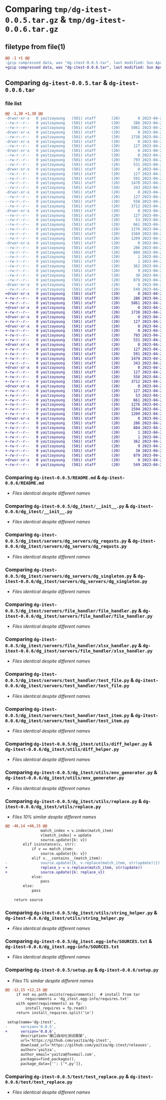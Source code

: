 # Comparing `tmp/dg-itest-0.0.5.tar.gz` & `tmp/dg-itest-0.0.6.tar.gz`

## filetype from file(1)

```diff
@@ -1 +1 @@
-gzip compressed data, was "dg-itest-0.0.5.tar", last modified: Sun Apr 23 02:30:07 2023, max compression
+gzip compressed data, was "dg-itest-0.0.6.tar", last modified: Sun Apr 23 03:05:02 2023, max compression
```

## Comparing `dg-itest-0.0.5.tar` & `dg-itest-0.0.6.tar`

### file list

```diff
@@ -1,38 +1,38 @@
-drwxr-xr-x   0 yaitzayoung   (501) staff       (20)        0 2023-04-23 02:30:07.293654 dg-itest-0.0.5/
--rw-r--r--   0 yaitzayoung   (501) staff       (20)      286 2023-04-23 02:30:07.293563 dg-itest-0.0.5/PKG-INFO
--rw-r--r--   0 yaitzayoung   (501) staff       (20)     5861 2023-04-21 02:26:19.000000 dg-itest-0.0.5/README.md
-drwxr-xr-x   0 yaitzayoung   (501) staff       (20)        0 2023-04-23 02:30:07.289245 dg-itest-0.0.5/dg_itest/
--rw-r--r--   0 yaitzayoung   (501) staff       (20)     1738 2023-04-21 07:56:28.000000 dg-itest-0.0.5/dg_itest/__init__.py
-drwxr-xr-x   0 yaitzayoung   (501) staff       (20)        0 2023-04-23 02:30:07.290254 dg-itest-0.0.5/dg_itest/servers/
--rw-r--r--   0 yaitzayoung   (501) staff       (20)      127 2023-04-21 01:59:08.000000 dg-itest-0.0.5/dg_itest/servers/__init__.py
-drwxr-xr-x   0 yaitzayoung   (501) staff       (20)        0 2023-04-23 02:30:07.290829 dg-itest-0.0.5/dg_itest/servers/dg_servers/
--rw-r--r--   0 yaitzayoung   (501) staff       (20)        0 2023-04-21 01:59:08.000000 dg-itest-0.0.5/dg_itest/servers/dg_servers/__init__.py
--rw-r--r--   0 yaitzayoung   (501) staff       (20)      793 2023-04-21 01:59:08.000000 dg-itest-0.0.5/dg_itest/servers/dg_servers/dg_requsts.py
--rw-r--r--   0 yaitzayoung   (501) staff       (20)      531 2023-04-21 01:59:08.000000 dg-itest-0.0.5/dg_itest/servers/dg_servers/dg_singleton.py
-drwxr-xr-x   0 yaitzayoung   (501) staff       (20)        0 2023-04-23 02:30:07.291365 dg-itest-0.0.5/dg_itest/servers/file_handler/
--rw-r--r--   0 yaitzayoung   (501) staff       (20)      127 2023-04-21 01:59:08.000000 dg-itest-0.0.5/dg_itest/servers/file_handler/__init__.py
--rw-r--r--   0 yaitzayoung   (501) staff       (20)      591 2023-04-21 01:59:08.000000 dg-itest-0.0.5/dg_itest/servers/file_handler/file_handler.py
--rw-r--r--   0 yaitzayoung   (501) staff       (20)     1470 2023-04-21 01:59:08.000000 dg-itest-0.0.5/dg_itest/servers/file_handler/xlsx_handler.py
--rw-r--r--   0 yaitzayoung   (501) staff       (20)      343 2023-04-21 01:59:08.000000 dg-itest-0.0.5/dg_itest/servers/file_handler/yaml_handler.py
-drwxr-xr-x   0 yaitzayoung   (501) staff       (20)        0 2023-04-23 02:30:07.291743 dg-itest-0.0.5/dg_itest/servers/test_handler/
--rw-r--r--   0 yaitzayoung   (501) staff       (20)      127 2023-04-21 01:59:08.000000 dg-itest-0.0.5/dg_itest/servers/test_handler/__init__.py
--rw-r--r--   0 yaitzayoung   (501) staff       (20)      558 2023-04-21 01:59:08.000000 dg-itest-0.0.5/dg_itest/servers/test_handler/test_file.py
--rw-r--r--   0 yaitzayoung   (501) staff       (20)     3712 2023-04-23 01:37:13.000000 dg-itest-0.0.5/dg_itest/servers/test_handler/test_item.py
-drwxr-xr-x   0 yaitzayoung   (501) staff       (20)        0 2023-04-23 02:30:07.293120 dg-itest-0.0.5/dg_itest/utils/
--rw-r--r--   0 yaitzayoung   (501) staff       (20)      127 2023-04-21 01:59:08.000000 dg-itest-0.0.5/dg_itest/utils/__init__.py
--rw-r--r--   0 yaitzayoung   (501) staff       (20)       53 2023-04-21 11:38:22.000000 dg-itest-0.0.5/dg_itest/utils/cache.py
--rw-r--r--   0 yaitzayoung   (501) staff       (20)      661 2023-04-21 01:59:08.000000 dg-itest-0.0.5/dg_itest/utils/diff_helper.py
--rw-r--r--   0 yaitzayoung   (501) staff       (20)     1276 2023-04-21 01:59:08.000000 dg-itest-0.0.5/dg_itest/utils/env_generater.py
--rw-r--r--   0 yaitzayoung   (501) staff       (20)     1568 2023-04-23 02:09:23.000000 dg-itest-0.0.5/dg_itest/utils/replace.py
--rw-r--r--   0 yaitzayoung   (501) staff       (20)     1209 2023-04-21 01:59:08.000000 dg-itest-0.0.5/dg_itest/utils/string_helper.py
-drwxr-xr-x   0 yaitzayoung   (501) staff       (20)        0 2023-04-23 02:30:07.290162 dg-itest-0.0.5/dg_itest.egg-info/
--rw-r--r--   0 yaitzayoung   (501) staff       (20)      286 2023-04-23 02:30:07.000000 dg-itest-0.0.5/dg_itest.egg-info/PKG-INFO
--rw-r--r--   0 yaitzayoung   (501) staff       (20)      884 2023-04-23 02:30:07.000000 dg-itest-0.0.5/dg_itest.egg-info/SOURCES.txt
--rw-r--r--   0 yaitzayoung   (501) staff       (20)        1 2023-04-23 02:30:07.000000 dg-itest-0.0.5/dg_itest.egg-info/dependency_links.txt
--rw-r--r--   0 yaitzayoung   (501) staff       (20)        1 2023-04-23 02:30:07.000000 dg-itest-0.0.5/dg_itest.egg-info/not-zip-safe
--rw-r--r--   0 yaitzayoung   (501) staff       (20)      362 2023-04-23 02:30:07.000000 dg-itest-0.0.5/dg_itest.egg-info/requires.txt
--rw-r--r--   0 yaitzayoung   (501) staff       (20)        9 2023-04-23 02:30:07.000000 dg-itest-0.0.5/dg_itest.egg-info/top_level.txt
--rw-r--r--   0 yaitzayoung   (501) staff       (20)       38 2023-04-23 02:30:07.293685 dg-itest-0.0.5/setup.cfg
--rw-r--r--   0 yaitzayoung   (501) staff       (20)      879 2023-04-23 02:29:24.000000 dg-itest-0.0.5/setup.py
-drwxr-xr-x   0 yaitzayoung   (501) staff       (20)        0 2023-04-23 02:30:07.293273 dg-itest-0.0.5/test/
--rw-r--r--   0 yaitzayoung   (501) staff       (20)      549 2023-04-23 02:09:23.000000 dg-itest-0.0.5/test/test_replace.py
+drwxr-xr-x   0 yaitzayoung   (501) staff       (20)        0 2023-04-23 03:05:02.715687 dg-itest-0.0.6/
+-rw-r--r--   0 yaitzayoung   (501) staff       (20)      286 2023-04-23 03:05:02.715571 dg-itest-0.0.6/PKG-INFO
+-rw-r--r--   0 yaitzayoung   (501) staff       (20)     5861 2023-04-21 02:26:19.000000 dg-itest-0.0.6/README.md
+drwxr-xr-x   0 yaitzayoung   (501) staff       (20)        0 2023-04-23 03:05:02.710847 dg-itest-0.0.6/dg_itest/
+-rw-r--r--   0 yaitzayoung   (501) staff       (20)     1738 2023-04-21 07:56:28.000000 dg-itest-0.0.6/dg_itest/__init__.py
+drwxr-xr-x   0 yaitzayoung   (501) staff       (20)        0 2023-04-23 03:05:02.711798 dg-itest-0.0.6/dg_itest/servers/
+-rw-r--r--   0 yaitzayoung   (501) staff       (20)      127 2023-04-21 01:59:08.000000 dg-itest-0.0.6/dg_itest/servers/__init__.py
+drwxr-xr-x   0 yaitzayoung   (501) staff       (20)        0 2023-04-23 03:05:02.712493 dg-itest-0.0.6/dg_itest/servers/dg_servers/
+-rw-r--r--   0 yaitzayoung   (501) staff       (20)        0 2023-04-21 01:59:08.000000 dg-itest-0.0.6/dg_itest/servers/dg_servers/__init__.py
+-rw-r--r--   0 yaitzayoung   (501) staff       (20)      793 2023-04-21 01:59:08.000000 dg-itest-0.0.6/dg_itest/servers/dg_servers/dg_requsts.py
+-rw-r--r--   0 yaitzayoung   (501) staff       (20)      531 2023-04-21 01:59:08.000000 dg-itest-0.0.6/dg_itest/servers/dg_servers/dg_singleton.py
+drwxr-xr-x   0 yaitzayoung   (501) staff       (20)        0 2023-04-23 03:05:02.713103 dg-itest-0.0.6/dg_itest/servers/file_handler/
+-rw-r--r--   0 yaitzayoung   (501) staff       (20)      127 2023-04-21 01:59:08.000000 dg-itest-0.0.6/dg_itest/servers/file_handler/__init__.py
+-rw-r--r--   0 yaitzayoung   (501) staff       (20)      591 2023-04-21 01:59:08.000000 dg-itest-0.0.6/dg_itest/servers/file_handler/file_handler.py
+-rw-r--r--   0 yaitzayoung   (501) staff       (20)     1470 2023-04-21 01:59:08.000000 dg-itest-0.0.6/dg_itest/servers/file_handler/xlsx_handler.py
+-rw-r--r--   0 yaitzayoung   (501) staff       (20)      343 2023-04-21 01:59:08.000000 dg-itest-0.0.6/dg_itest/servers/file_handler/yaml_handler.py
+drwxr-xr-x   0 yaitzayoung   (501) staff       (20)        0 2023-04-23 03:05:02.713549 dg-itest-0.0.6/dg_itest/servers/test_handler/
+-rw-r--r--   0 yaitzayoung   (501) staff       (20)      127 2023-04-21 01:59:08.000000 dg-itest-0.0.6/dg_itest/servers/test_handler/__init__.py
+-rw-r--r--   0 yaitzayoung   (501) staff       (20)      558 2023-04-21 01:59:08.000000 dg-itest-0.0.6/dg_itest/servers/test_handler/test_file.py
+-rw-r--r--   0 yaitzayoung   (501) staff       (20)     3712 2023-04-23 01:37:13.000000 dg-itest-0.0.6/dg_itest/servers/test_handler/test_item.py
+drwxr-xr-x   0 yaitzayoung   (501) staff       (20)        0 2023-04-23 03:05:02.715000 dg-itest-0.0.6/dg_itest/utils/
+-rw-r--r--   0 yaitzayoung   (501) staff       (20)      127 2023-04-21 01:59:08.000000 dg-itest-0.0.6/dg_itest/utils/__init__.py
+-rw-r--r--   0 yaitzayoung   (501) staff       (20)       53 2023-04-21 11:38:22.000000 dg-itest-0.0.6/dg_itest/utils/cache.py
+-rw-r--r--   0 yaitzayoung   (501) staff       (20)      661 2023-04-21 01:59:08.000000 dg-itest-0.0.6/dg_itest/utils/diff_helper.py
+-rw-r--r--   0 yaitzayoung   (501) staff       (20)     1276 2023-04-21 01:59:08.000000 dg-itest-0.0.6/dg_itest/utils/env_generater.py
+-rw-r--r--   0 yaitzayoung   (501) staff       (20)     1594 2023-04-23 02:56:10.000000 dg-itest-0.0.6/dg_itest/utils/replace.py
+-rw-r--r--   0 yaitzayoung   (501) staff       (20)     1209 2023-04-21 01:59:08.000000 dg-itest-0.0.6/dg_itest/utils/string_helper.py
+drwxr-xr-x   0 yaitzayoung   (501) staff       (20)        0 2023-04-23 03:05:02.711702 dg-itest-0.0.6/dg_itest.egg-info/
+-rw-r--r--   0 yaitzayoung   (501) staff       (20)      286 2023-04-23 03:05:02.000000 dg-itest-0.0.6/dg_itest.egg-info/PKG-INFO
+-rw-r--r--   0 yaitzayoung   (501) staff       (20)      884 2023-04-23 03:05:02.000000 dg-itest-0.0.6/dg_itest.egg-info/SOURCES.txt
+-rw-r--r--   0 yaitzayoung   (501) staff       (20)        1 2023-04-23 03:05:02.000000 dg-itest-0.0.6/dg_itest.egg-info/dependency_links.txt
+-rw-r--r--   0 yaitzayoung   (501) staff       (20)        1 2023-04-23 03:05:02.000000 dg-itest-0.0.6/dg_itest.egg-info/not-zip-safe
+-rw-r--r--   0 yaitzayoung   (501) staff       (20)      362 2023-04-23 03:05:02.000000 dg-itest-0.0.6/dg_itest.egg-info/requires.txt
+-rw-r--r--   0 yaitzayoung   (501) staff       (20)        9 2023-04-23 03:05:02.000000 dg-itest-0.0.6/dg_itest.egg-info/top_level.txt
+-rw-r--r--   0 yaitzayoung   (501) staff       (20)       38 2023-04-23 03:05:02.715741 dg-itest-0.0.6/setup.cfg
+-rw-r--r--   0 yaitzayoung   (501) staff       (20)      879 2023-04-23 03:04:59.000000 dg-itest-0.0.6/setup.py
+drwxr-xr-x   0 yaitzayoung   (501) staff       (20)        0 2023-04-23 03:05:02.715190 dg-itest-0.0.6/test/
+-rw-r--r--   0 yaitzayoung   (501) staff       (20)      549 2023-04-23 02:09:23.000000 dg-itest-0.0.6/test/test_replace.py
```

### Comparing `dg-itest-0.0.5/README.md` & `dg-itest-0.0.6/README.md`

 * *Files identical despite different names*

### Comparing `dg-itest-0.0.5/dg_itest/__init__.py` & `dg-itest-0.0.6/dg_itest/__init__.py`

 * *Files identical despite different names*

### Comparing `dg-itest-0.0.5/dg_itest/servers/dg_servers/dg_requsts.py` & `dg-itest-0.0.6/dg_itest/servers/dg_servers/dg_requsts.py`

 * *Files identical despite different names*

### Comparing `dg-itest-0.0.5/dg_itest/servers/dg_servers/dg_singleton.py` & `dg-itest-0.0.6/dg_itest/servers/dg_servers/dg_singleton.py`

 * *Files identical despite different names*

### Comparing `dg-itest-0.0.5/dg_itest/servers/file_handler/file_handler.py` & `dg-itest-0.0.6/dg_itest/servers/file_handler/file_handler.py`

 * *Files identical despite different names*

### Comparing `dg-itest-0.0.5/dg_itest/servers/file_handler/xlsx_handler.py` & `dg-itest-0.0.6/dg_itest/servers/file_handler/xlsx_handler.py`

 * *Files identical despite different names*

### Comparing `dg-itest-0.0.5/dg_itest/servers/test_handler/test_file.py` & `dg-itest-0.0.6/dg_itest/servers/test_handler/test_file.py`

 * *Files identical despite different names*

### Comparing `dg-itest-0.0.5/dg_itest/servers/test_handler/test_item.py` & `dg-itest-0.0.6/dg_itest/servers/test_handler/test_item.py`

 * *Files identical despite different names*

### Comparing `dg-itest-0.0.5/dg_itest/utils/diff_helper.py` & `dg-itest-0.0.6/dg_itest/utils/diff_helper.py`

 * *Files identical despite different names*

### Comparing `dg-itest-0.0.5/dg_itest/utils/env_generater.py` & `dg-itest-0.0.6/dg_itest/utils/env_generater.py`

 * *Files identical despite different names*

### Comparing `dg-itest-0.0.5/dg_itest/utils/replace.py` & `dg-itest-0.0.6/dg_itest/utils/replace.py`

 * *Files 10% similar despite different names*

```diff
@@ -46,14 +46,15 @@
 				match_index = v.index(match_item)
 				v[match_index] = update
 				source.update({k: v})
 		elif isinstance(v, str):
 			if v == match_item:
 				source.update({k: v})
 			elif v.__contains__(match_item):
-				source.update({k, v.replace(match_item, str(update))})
+				replace_v = v.replace(match_item, str(update))
+				source.update({k: replace_v})
 			else:
 				pass
 		else:
 			pass
 
 	return source
```

### Comparing `dg-itest-0.0.5/dg_itest/utils/string_helper.py` & `dg-itest-0.0.6/dg_itest/utils/string_helper.py`

 * *Files identical despite different names*

### Comparing `dg-itest-0.0.5/dg_itest.egg-info/SOURCES.txt` & `dg-itest-0.0.6/dg_itest.egg-info/SOURCES.txt`

 * *Files identical despite different names*

### Comparing `dg-itest-0.0.5/setup.py` & `dg-itest-0.0.6/setup.py`

 * *Files 1% similar despite different names*

```diff
@@ -12,15 +12,15 @@
     if not os.path.exists(requirements):  # install from tar
         requirements = 'dg_itest.egg-info/requires.txt'
     with open(requirements) as fp:
         install_requires = fp.read()
     return install_requires.split('\n')
 
 setup(name='dg-itest',
-      version='0.0.5',
+      version='0.0.6',
       description='接口自动化测试框架',
       url='https://github.com/yaitza/dg-itest',
       download_url='https://github.com/yaitza/dg-itest/releases',
       author='yaitza',
       author_email='yaitza@foxmail.com',
       packages=find_packages(),
       package_data={'': ['*.py']},
```

### Comparing `dg-itest-0.0.5/test/test_replace.py` & `dg-itest-0.0.6/test/test_replace.py`

 * *Files identical despite different names*

